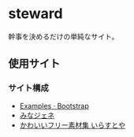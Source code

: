 # steward
幹事を決めるだけの単純なサイト。

## 使用サイト

### サイト構成

- [Examples · Bootstrap](https://getbootstrap.com/docs/4.4/examples/)
- [みなジェネ](http://udagawafriday.ifdef.jp/minantoka.html)
- [かわいいフリー素材集 いらすとや](https://www.irasutoya.com/)